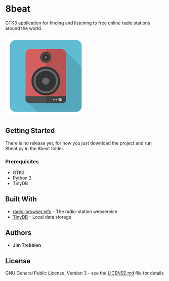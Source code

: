 # 8beat

GTK3 application for finding and listening to free online radio stations around the world.

![alt text](https://raw.githubusercontent.com/JimTrebbien/8beat/master/ui/icon_256_2.png)

## Getting Started

There is no release yet, for now you just download the project and run 8beat.py in the 8beat folder.

### Prerequisites
* GTK3
* Python 3
* TinyDB


## Built With

* [radio-browser.info](http://www.radio-browser.info) - The radio-station webservice
* [TinyDB](http://tinydb.readthedocs.io/en/latest/) - Local data storage


## Authors

* **Jim Trebbien**

## License

GNU General Public License, Version 3 - see the [LICENSE.md](LICENSE.md) file for details




